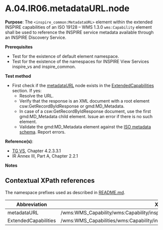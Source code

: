# A.04.IR06.metadataURL.node

**Purpose**: The `<inspire_common:MetadataURL>` element within the extended INSPIRE capabilities of an ISO 19128 – WMS 1.3.0 `wms:Capability` element shall be used to reference the INSPIRE service metadata available through an INSPIRE Discovery Service. 

**Prerequisites**

* Test for the existence of default element namespace.
* Test for the existence of the namespaces for INSPIRE View Services inspire_vs and inspire_common.

**Test method**

* First check if the [metadataURL](#metadataURL) node exists in the [ExtendedCapabilities](#ExtendedCapabilities) section. If yes:
  * Resolve the URL.
  * Verify that the response is an XML document with a root element csw:GetRecordByIdResponse or gmd:MD_Metadata.
  * In case of a csw:GetRecordByIdResponse document, use the first gmd:MD_Metadata child element. Issue an error if there is no such element.
  * Validate the gmd:MD_Metadata element against the [ISO metadata schema](http://www.isotc211.org/2005/gmd/gmd.xsd). Report errors.

**Reference(s)**:
* [TG VS](README.md#ref_TG_VS), Chapter 4.2.3.3.1
* IR Annex III, Part A, Chapter 2.2.1

**Notes**

## Contextual XPath references

The namespace prefixes used as described in [README.md](README.md#namespaces).

Abbreviation                                               |  XPath expression
---------------------------------------------------------- | -------------------------------------------------------------------------
metadataURL <a name="metadataURL"></a>   | /wms:WMS_Capability/wms:Capability/inspire_vs:ExtendedCapabilities/inspire_common:MetadataUrl
ExtendedCapabilities <a name="ExtendedCapabilities"></a>   | /wms:WMS_Capabilities/wms:Capability/inspire_vs:ExtendedCapabilities

